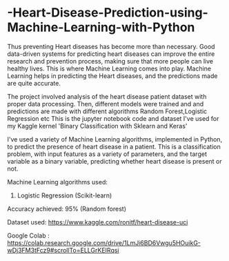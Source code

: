 # -Heart-Disease-Prediction-using-Machine-Learning-with-Python
Thus preventing Heart diseases has become more than necessary. Good data-driven systems for predicting heart diseases can improve the entire research and prevention process, making sure that more people can live healthy lives. This is where Machine Learning comes into play. Machine Learning helps in predicting the Heart diseases, and the predictions made are quite accurate.

The project involved analysis of the heart disease patient dataset with proper data processing. Then, different models were trained and and predictions are made with different algorithms  Random Forest,Logistic Regression etc
This is the jupyter notebook code and dataset I've used for my Kaggle kernel 'Binary Classification with Sklearn and Keras'

I've used a variety of Machine Learning algorithms, implemented in Python, to predict the presence of heart disease in a patient. This is a classification problem, with input features as a variety of parameters, and the target variable as a binary variable, predicting whether heart disease is present or not.

Machine Learning algorithms used:

1. Logistic Regression (Scikit-learn)


Accuracy achieved: 95% (Random forest)

Dataset used: https://www.kaggle.com/ronitf/heart-disease-uci

Google Colab : https://colab.research.google.com/drive/1LmJi6BD6Vwgu5HOuikG-wDj3FM3tFcz9#scrollTo=ELLGrKEIRqsi
